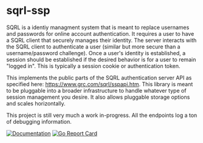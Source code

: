 

# sqrl-ssp #
SQRL is a identiy managment system that is meant to replace usernames and passwords for online
account authentication. It requires a user to have a SQRL client that securely manages their 
identity. The server interacts with the SQRL client to authenticate a user (similar but more 
secure than a username/password challenge). Once a user's identity is established, a session
should be established if the desired behavior is for a user to remain "logged in". This is typically
a session cookie or authentication token.

This implements the public parts of the SQRL authentication server API as specified here: https://www.grc.com/sqrl/sspapi.htm.
This library is meant to be pluggable into a broader infrastructure to handle whatever type
of session management you desire. It also allows pluggable storage options and scales horizontally.

This project is still very much a work in-progress. All the endpoints log a ton of debugging information.

[![Documentation](https://godoc.org/github.com/smw1218/sqrl-ssp?status.svg)](https://godoc.org/github.com/smw1218/sqrl-ssp)
[![Go Report Card](https://goreportcard.com/badge/github.com/smw1218/sqrl-ssp)](https://goreportcard.com/report/github.com/smw1218/sqrl-ssp)
